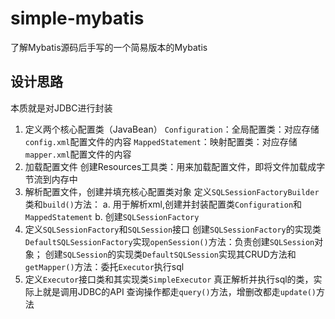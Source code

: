 # simple-mybatis
了解Mybatis源码后手写的一个简易版本的Mybatis

## 设计思路
本质就是对JDBC进行封装
1. 定义两个核心配置类（JavaBean）
  `Configuration`：全局配置类：对应存储`config.xml`配置文件的内容
  `MappedStatement`：映射配置类：对应存储`mapper.xml`配置文件的内容
2. 加载配置文件
  创建Resources工具类：用来加载配置文件，即将文件加载成字节流到内存中
3. 解析配置文件，创建并填充核心配置类对象
  定义`SQLSessionFactoryBuilder`类和`build()`方法：
  a. 用于解析xml,创建并封装配置类`Configuration`和`MappedStatement`
  b. 创建`SQLSessionFactory`
4. 定义`SQLSessionFactory`和`SQLSession`接口
  创建`SQLSessionFactory`的实现类`DefaultSQLSessionFactory`实现`openSession()`方法：负责创建`SQLSession`对象；
  创建`SQLSession`的实现类`DefaultSQLSession`实现其CRUD方法和`getMapper()`方法：委托`Executor`执行sql
5. 定义`Executor`接口类和其实现类`SimpleExecutor`
   真正解析并执行sql的类，实际上就是调用JDBC的API
   查询操作都走`query()`方法，增删改都走`update()`方法
